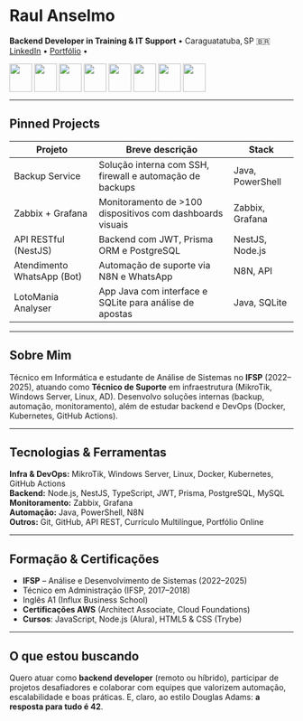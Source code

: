 # Raul Anselmo
**Backend Developer in Training & IT Support** • Caraguatatuba, SP 🇧🇷  
[LinkedIn](https://www.linkedin.com/in/raul-anselmo/) • [Portfólio](https://raulanselmodsantos.github.io/RaulAnselmoPortfolio/pt/) •
 
 <p>
    <img src="https://icongr.am/devicon/typescript-original.svg?size=128&color=currentColor" align="center" height="50" width="40">
    <img src="https://icongr.am/devicon/react-original-wordmark.svg?size=128&color=currentColor" align="center" height="50" width="40">
    <img src="https://icongr.am/devicon/javascript-original.svg?size=128&color=currentColor" align="center" height="50" width="40">
    <img src="https://icongr.am/devicon/html5-original.svg?size=128&color=currentColor" align="center" height="50" width="40">
    <img src="https://icongr.am/devicon/css3-original.svg?size=128&color=currentColor" align="center" height="50" width="40">
    <img src="https://icongr.am/devicon/nodejs-original.svg?size=128&color=currentColor" align="center" height="50" width="40">
    <img src="https://nestjs.com/logo-small-gradient.d792062c.svg " align="center" height="50" width="40">
    <img src="https://img.icons8.com/?size=100&id=13679&format=png&color=000000" align="center" height="50" width="40">
</p>

---

##  Pinned Projects

| Projeto | Breve descrição | Stack |
|--------|------------------|-------|
| Backup Service | Solução interna com SSH, firewall e automação de backups | Java, PowerShell |
| Zabbix + Grafana | Monitoramento de >100 dispositivos com dashboards visuais | Zabbix, Grafana |
| API RESTful (NestJS) | Backend com JWT, Prisma ORM e PostgreSQL | NestJS, Node.js |
| Atendimento WhatsApp (Bot) | Automação de suporte via N8N e WhatsApp | N8N, API |
| LotoMania Analyser | App Java com interface e SQLite para análise de apostas | Java, SQLite |

---

##  Sobre Mim
Técnico em Informática e estudante de Análise de Sistemas no **IFSP** (2022–2025), atuando como **Técnico de Suporte** em infraestrutura (MikroTik, Windows Server, Linux, AD). Desenvolvo soluções internas (backup, automação, monitoramento), além de estudar backend e DevOps (Docker, Kubernetes, GitHub Actions).

---

##  Tecnologias & Ferramentas

**Infra & DevOps:** MikroTik, Windows Server, Linux, Docker, Kubernetes, GitHub Actions  
**Backend:** Node.js, NestJS, TypeScript, JWT, Prisma, PostgreSQL, MySQL  
**Monitoramento:** Zabbix, Grafana  
**Automação:** Java, PowerShell, N8N  
**Outros:** Git, GitHub, API REST, Currículo Multilíngue, Portfólio Online

---

##  Formação & Certificações

- **IFSP** – Análise e Desenvolvimento de Sistemas (2022–2025)  
- Técnico em Administração (IFSP, 2017–2018)  
- Inglês A1 (Influx Business School)  
- **Certificações AWS** (Architect Associate, Cloud Foundations)  
- **Cursos**: JavaScript, Node.js (Alura), HTML5 & CSS (Trybe)

---

##  O que estou buscando

Quero atuar como **backend developer** (remoto ou híbrido), participar de projetos desafiadores e colaborar com equipes que valorizem automação, escalabilidade e boas práticas. E, claro, ao estilo Douglas Adams: **a resposta para tudo é 42**.  

